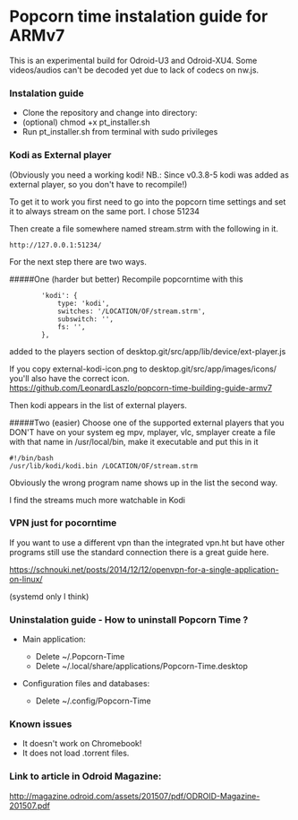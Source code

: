 # Popcorn time instalation guide for ARMv7

This is an experimental build for Odroid-U3 and Odroid-XU4.
Some videos/audios can't be decoded yet due to lack of codecs on nw.js. 

### Instalation guide
  - Clone the repository and change into directory:
  - (optional) chmod +x pt_installer.sh
  - Run pt_installer.sh from terminal with sudo privileges

### Kodi as External player
(Obviously you need a working kodi! NB.: Since v0.3.8-5 kodi was added as external player, so you don't have to recompile!)

To get it to work you first need to go into the popcorn time settings and set it to always stream on the same port. 
I chose 51234

Then create a file somewhere named stream.strm with the following in it.

`http://127.0.0.1:51234/`

For the next step there are two ways.

#####One (harder but better)
Recompile popcorntime with this 
```
        'kodi': {
            type: 'kodi',
            switches: '/LOCATION/OF/stream.strm',
            subswitch: '',
            fs: '',
        },
```
added to the players section of desktop.git/src/app/lib/device/ext-player.js

If you copy external-kodi-icon.png to desktop.git/src/app/images/icons/ you'll also have the correct icon.
https://github.com/LeonardLaszlo/popcorn-time-building-guide-armv7

Then kodi appears in the list of external players.

#####Two (easier)
Choose one of the supported external players that you DON'T have on your system eg mpv, mplayer, vlc, smplayer
create a file with that name in /usr/local/bin, make it executable and put this in it

```
#!/bin/bash
/usr/lib/kodi/kodi.bin /LOCATION/OF/stream.strm
```

Obviously the wrong program name shows up in the list the second way.

I find the streams much more watchable in Kodi

### VPN just for pocorntime
If you want to use a different vpn than the integrated vpn.ht but have other programs still use the standard connection there is a great guide here.

https://schnouki.net/posts/2014/12/12/openvpn-for-a-single-application-on-linux/

(systemd only I think)

### Uninstalation guide - How to uninstall Popcorn Time ?
  - Main application:
    - Delete ~/.Popcorn-Time
    - Delete ~/.local/share/applications/Popcorn-Time.desktop

  - Configuration files and databases:
    - Delete ~/.config/Popcorn-Time

### Known issues
- It doesn't work on Chromebook!
- It does not load .torrent files.

### Link to article in Odroid Magazine:

http://magazine.odroid.com/assets/201507/pdf/ODROID-Magazine-201507.pdf
